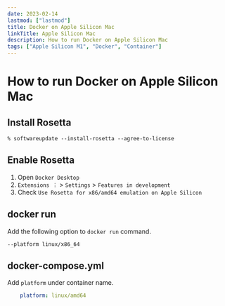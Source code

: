 ```yaml
---
date: 2023-02-14
lastmod: ["lastmod"]
title: Docker on Apple Silicon Mac
linkTitle: Apple Silicon Mac
description: How to run Docker on Apple Silicon Mac
tags: ["Apple Silicon M1", "Docker", "Container"]
---
```


# How to run Docker on Apple Silicon Mac

## Install Rosetta

```shell
% softwareupdate --install-rosetta --agree-to-license
```

## Enable Rosetta

1. Open `Docker Desktop`
1. `Extensions ︙` > `Settings` > `Features in development`
1. Check `Use Rosetta for x86/amd64 emulation on Apple Silicon`

## docker run

Add the following option to `docker run` command.
```shell
--platform linux/x86_64
```

## docker-compose.yml

Add `platform` under container name.
```yml
    platform: linux/amd64
````
